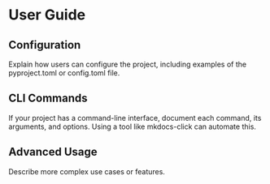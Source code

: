 # User Guide

## Configuration

Explain how users can configure the project, including examples of the pyproject.toml or config.toml file.

## CLI Commands

If your project has a command-line interface, document each command, its arguments, and options. Using a tool like mkdocs-click can automate this.

## Advanced Usage

Describe more complex use cases or features.